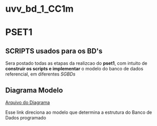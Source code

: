 # uvv_bd_1_CC1m
# PSET1
## SCRIPTS usados para os BD's


Sera postado todas as etapas da realizcao do **pset1**, com intuito de **construir os scripts e implementar** o modelo do banco de dados referencial, em diferentes *SGBDs*



## Diagrama Modelo

[Arquivo do Diagrama](https://github.com/RamalhoCaio/uvv_bd_1_CC1m/blob/main/diagrama%20modelo.architect)

Esse link direciona ao modelo que determina a estrutura do Banco de Dados programado
